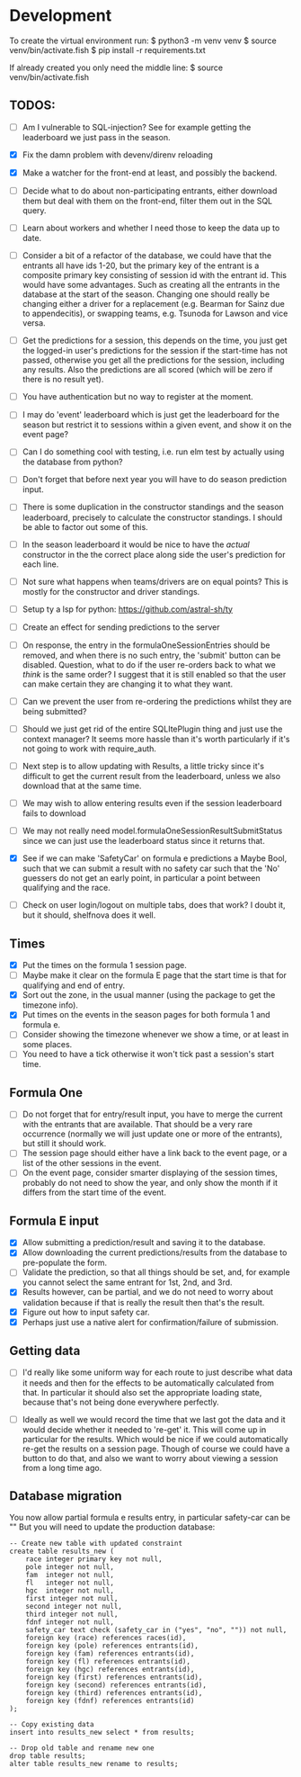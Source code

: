 # Development

To create the virtual environment run:
$ python3 -m venv venv
$ source venv/bin/activate.fish 
$ pip install -r requirements.txt

If already created you only need the middle line:
$ source venv/bin/activate.fish 


## TODOS:

- [ ] Am I vulnerable to SQL-injection? See for example getting the leaderboard we just pass in the season.
- [x] Fix the damn problem with devenv/direnv reloading
- [x] Make a watcher for the front-end at least, and possibly the backend.
- [ ] Decide what to do about non-participating entrants, either download them but deal with them on the front-end, filter them out in the SQL query.
- [ ] Learn about workers and whether I need those to keep the data up to date.


- [ ] Consider a bit of a refactor of the database, we could have that the entrants all have ids 1-20, but the primary key of the entrant is a composite primary key consisting of session id with the entrant id. This would have some advantages. Such as creating all the entrants in the database at the start of the season. Changing one should really be changing either a driver for a replacement (e.g. Bearman for Sainz due to appendecitis), or swapping teams, e.g. Tsunoda for Lawson and vice versa. 

- [ ] Get the predictions for a session, this depends on the time, you just get the logged-in user's predictions for the session if the start-time has not passed, otherwise you get all the predictions for the session, including any results. Also the predictions are all scored (which will be zero if there is no result yet).

- [ ] You have authentication but no way to register at the moment.
- [ ] I may do 'event' leaderboard which is just get the leaderboard for the season but restrict it to sessions within a given event, and show it on the event page?
- [ ] Can I do something cool with testing, i.e. run elm test by actually using the database from python?
- [ ] Don't forget that before next year you will have to do season prediction input.
- [ ] There is some duplication in the constructor standings and the season leaderboard, precisely to calculate the constructor standings. I should be able to factor out some of this.
- [ ] In the season leaderboard it would be nice to have the *actual* constructor in the the correct place along side the user's prediction for each line.
- [ ] Not sure what happens when teams/drivers are on equal points? This is mostly for the constructor and driver standings.
- [ ] Setup ty a lsp for python: https://github.com/astral-sh/ty

- [ ] Create an effect for sending predictions to the server
- [ ] On response, the entry in the formulaOneSessionEntries should be removed, and when there is no such entry, the 'submit' button can be disabled. Question, what to do if the user re-orders back to what we *think* is the same order? I suggest that it is still enabled so that the user can make certain they are changing it to what they want.
- [ ] Can we prevent the user from re-ordering the predictions whilst they are being submitted?
- [ ] Should we just get rid of the entire SQLItePlugin thing and just use the context manager? It seems more hassle than it's worth particularly if it's not going to work with require_auth.
- [ ] Next step is to allow updating with Results, a little tricky since it's difficult to get the current result from the leaderboard, unless we also download that at the same time.
- [ ] We may wish to allow entering results even if the session leaderboard fails to download
- [ ] We may not really need model.formulaOneSessionResultSubmitStatus since we can just use the  leaderboard status since it returns that.
- [x] See if we can make 'SafetyCar' on formula e predictions a Maybe Bool, such that we can submit a result with no safety car such that the 'No' guessers do not get an early point, in particular a point between qualifying and the race.

- [ ] Check on user login/logout on multiple tabs, does that work? I doubt it, but it should, shelfnova does it well.

## Times
- [x] Put the times on the formula 1 session page.
- [ ] Maybe make it clear on the formula E page that the start time is that for qualifying and end of entry.
- [x] Sort out the zone, in the usual manner (using the package to get the timezone info).
- [x] Put times on the events in the season pages for both formula 1 and formula e.
- [ ] Consider showing the timezone whenever we show a time, or at least in some places.
- [ ] You need to have a tick otherwise it won't tick past a session's start time.

## Formula One
- [ ] Do not forget that for entry/result input, you have to merge the current with the entrants that are available. That should be a very rare occurrence (normally we will just update one or more of the entrants), but still it should work.
- [ ] The session page should either have a link back to the event page, or a list of the other sessions in the event.
- [ ] On the event page, consider smarter displaying of the session times, probably do not need to show the year, and only  show the month if it differs from the start time of the event.

## Formula E input

- [x] Allow submitting a prediction/result and saving it to the database.
- [x] Allow downloading the current predictions/results from the database to pre-populate the form.
- [ ] Validate the prediction, so that all things should be set, and, for example you cannot select the same entrant for 1st, 2nd, and 3rd.
- [x] Results however, can be partial, and we do not need to worry about validation because if that is really the result then that's the result.
- [x] Figure out how to input safety car.
- [x] Perhaps just use a native alert for confirmation/failure of submission.

## Getting data
- [ ] I'd really like some uniform way for each route to just describe what data it needs and then for the effects to be automatically calculated from that. In particular it should also set the appropriate loading state, because that's not being done everywhere perfectly.
- [ ] Ideally as well we would record the time that we last got the data and it would decide whether it needed to 're-get' it. This will come up in particular for the results. Which would be nice if we could automatically re-get the results on a session page. Though of course we could have a button to do that, and also we want to worry about viewing a session from a long time ago.


## Database migration
You now allow partial formula e results entry, in particular safety-car can be ""
But you will need to update the production database:
```
-- Create new table with updated constraint
create table results_new (
    race integer primary key not null,
    pole integer not null,
    fam  integer not null,
    fl   integer not null,
    hgc  integer not null,
    first integer not null,
    second integer not null,
    third integer not null,
    fdnf integer not null,
    safety_car text check (safety_car in ("yes", "no", "")) not null,
    foreign key (race) references races(id),
    foreign key (pole) references entrants(id),
    foreign key (fam) references entrants(id),
    foreign key (fl) references entrants(id),
    foreign key (hgc) references entrants(id),
    foreign key (first) references entrants(id),
    foreign key (second) references entrants(id),
    foreign key (third) references entrants(id),
    foreign key (fdnf) references entrants(id)
);

-- Copy existing data
insert into results_new select * from results;

-- Drop old table and rename new one
drop table results;
alter table results_new rename to results;
```
